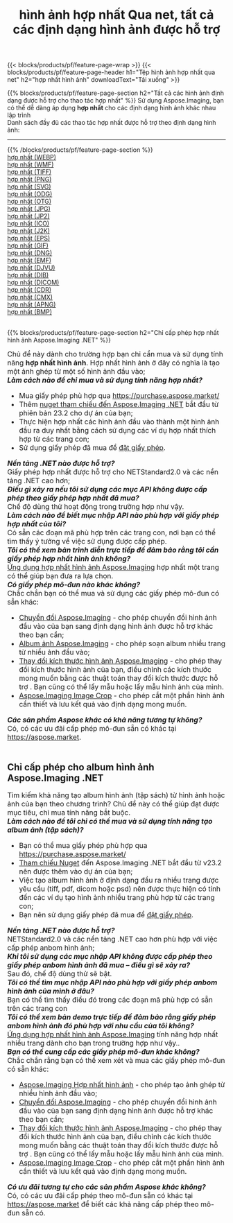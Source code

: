﻿---
title: hình ảnh hợp nhất Qua net, tất cả các định dạng hình ảnh được hỗ trợ 
weight: 3920
url: /vi/net/merge 
lang: vi
langdirlevel: 2
locales: zh-hans,ja,it,ru,de,es,fr,nl,id,lt,pl,pt,vi,tr,ko,zh-hant,ar,hi,th,sv,cs,uk,he
description: Sử dụng Aspose.Imaging, bạn có thể dễ dàng hợp nhất hình ảnh qua net
---

{{< blocks/products/pf/feature-page-wrap >}}
{{< blocks/products/pf/feature-page-header h1="Tệp hình ảnh hợp nhất qua net" h2="hợp nhất hình ảnh" downloadText="Tải xuống" >}}


{{% blocks/products/pf/feature-page-section  h2="Tất cả các hình ảnh định dạng được hỗ trợ cho thao tác hợp nhất" %}}
Sử dụng Aspose.Imaging, bạn có thể dễ dàng áp dụng **hợp nhất** cho các định dạng hình ảnh khác nhau lập trình
<br/>
Danh sách đầy đủ các thao tác hợp nhất được hỗ trợ theo định dạng hình ảnh:
<hr/>
{{% /blocks/products/pf/feature-page-section %}}
<div class="container-fluid productfamilypage bg-gray">
    <div class="convertypes bg-gray agp-content section">
        <div class="container">
		<div class="row other-converters">
		    <div class='col-md-2 other-converter remove-lp remove-rp'><a href="/imaging/vi/net/merge/webp" >hợp nhất (WEBP)</a></div><div class='col-md-2 other-converter remove-lp remove-rp'><a href="/imaging/vi/net/merge/wmf" >hợp nhất (WMF)</a></div><div class='col-md-2 other-converter remove-lp remove-rp'><a href="/imaging/vi/net/merge/tiff" >hợp nhất (TIFF)</a></div><div class='col-md-2 other-converter remove-lp remove-rp'><a href="/imaging/vi/net/merge/png" >hợp nhất (PNG)</a></div><div class='col-md-2 other-converter remove-lp remove-rp'><a href="/imaging/vi/net/merge/svg" >hợp nhất (SVG)</a></div><div class='col-md-2 other-converter remove-lp remove-rp'><a href="/imaging/vi/net/merge/odg" >hợp nhất (ODG)</a></div><div class='col-md-2 other-converter remove-lp remove-rp'><a href="/imaging/vi/net/merge/otg" >hợp nhất (OTG)</a></div><div class='col-md-2 other-converter remove-lp remove-rp'><a href="/imaging/vi/net/merge/jpg" >hợp nhất (JPG)</a></div><div class='col-md-2 other-converter remove-lp remove-rp'><a href="/imaging/vi/net/merge/jp2" >hợp nhất (JP2)</a></div><div class='col-md-2 other-converter remove-lp remove-rp'><a href="/imaging/vi/net/merge/ico" >hợp nhất (ICO)</a></div><div class='col-md-2 other-converter remove-lp remove-rp'><a href="/imaging/vi/net/merge/j2k" >hợp nhất (J2K)</a></div><div class='col-md-2 other-converter remove-lp remove-rp'><a href="/imaging/vi/net/merge/eps" >hợp nhất (EPS)</a></div><div class='col-md-2 other-converter remove-lp remove-rp'><a href="/imaging/vi/net/merge/gif" >hợp nhất (GIF)</a></div><div class='col-md-2 other-converter remove-lp remove-rp'><a href="/imaging/vi/net/merge/dng" >hợp nhất (DNG)</a></div><div class='col-md-2 other-converter remove-lp remove-rp'><a href="/imaging/vi/net/merge/emf" >hợp nhất (EMF)</a></div><div class='col-md-2 other-converter remove-lp remove-rp'><a href="/imaging/vi/net/merge/djvu" >hợp nhất (DJVU)</a></div><div class='col-md-2 other-converter remove-lp remove-rp'><a href="/imaging/vi/net/merge/dib" >hợp nhất (DIB)</a></div><div class='col-md-2 other-converter remove-lp remove-rp'><a href="/imaging/vi/net/merge/dicom" >hợp nhất (DICOM)</a></div><div class='col-md-2 other-converter remove-lp remove-rp'><a href="/imaging/vi/net/merge/cdr" >hợp nhất (CDR)</a></div><div class='col-md-2 other-converter remove-lp remove-rp'><a href="/imaging/vi/net/merge/cmx" >hợp nhất (CMX)</a></div><div class='col-md-2 other-converter remove-lp remove-rp'><a href="/imaging/vi/net/merge/apng" >hợp nhất (APNG)</a></div><div class='col-md-2 other-converter remove-lp remove-rp'><a href="/imaging/vi/net/merge/bmp" >hợp nhất (BMP)</a></div>
                </div>
        </div>
    </div>
</div>
<br/>

{{% blocks/products/pf/feature-page-section  h2="Chỉ cấp phép hợp nhất hình ảnh Aspose.Imaging .NET" %}}
<div style="font-size:16px;">
Chủ đề này dành cho trường hợp bạn chỉ cần mua và sử dụng tính năng <b>hợp nhất hình ảnh</b>. Hợp nhất hình ảnh ở đây có nghĩa là tạo một ảnh ghép từ một số hình ảnh đầu vào; <br/>
<i><b>Làm cách nào để chỉ mua và sử dụng tính năng hợp nhất?</b></i>
<ul>
<li>
Mua giấy phép phù hợp qua <a href="https://purchase.aspose.market/">https://purchase.aspose.market/</a>
</li>
<li>
Thêm <a href="https://www.nuget.org/packages/Aspose.Imaging">nuget tham chiếu đến Aspose.Imaging .NET</a> bắt đầu từ phiên bản 23.2 cho dự án của bạn;
</li>
<li>
Thực hiện hợp nhất các hình ảnh đầu vào thành một hình ảnh đầu ra duy nhất bằng cách sử dụng các ví dụ hợp nhất thích hợp từ các trang con;
</li>
<li>
Sử dụng giấy phép đã mua để <a href="https://docs.aspose.com/imaging/net/licensing/">đặt giấy phép</a>.
</li>
</ul>
<i><b>Nền tảng .NET nào được hỗ trợ?</b></i> <br/>
Giấy phép hợp nhất được hỗ trợ cho NETStandard2.0 và các nền tảng .NET cao hơn;<br/>
<i><b>Điều gì xảy ra nếu tôi sử dụng các mục API không được cấp phép theo giấy phép hợp nhất đã mua?</b></i><br/>
Chế độ dùng thử hoạt động trong trường hợp như vậy.<br/>
<i><b>Làm cách nào để biết mục nhập API nào phù hợp với giấy phép hợp nhất của tôi?</b></i><br/>
Có sẵn các đoạn mã phù hợp trên các trang con, nơi bạn có thể tìm thấy ý tưởng về việc sử dụng được cấp phép.<br/>
<i><b>Tôi có thể xem bản trình diễn trực tiếp để đảm bảo rằng tôi cần giấy phép hợp nhất hình ảnh không?</b></i><br/>
<a href="https://products.aspose.app/imaging/vi/image-merge/">Ứng dụng hợp nhất hình ảnh Aspose.Imaging</a> hợp nhất một trang có thể giúp bạn đưa ra lựa chọn.<br />
<i><b>Có giấy phép mô-đun nào khác không?</b></i><br/>
Chắc chắn bạn có thể mua và sử dụng các giấy phép mô-đun có sẵn khác:<br/>
<ul>
<li>
<a href="https://products.aspose.com/imaging/vi/net/conversion/">Chuyển đổi Aspose.Imaging</a> - cho phép chuyển đổi hình ảnh đầu vào của bạn sang định dạng hình ảnh được hỗ trợ khác theo bạn cần;
</li>
<li>
<a href="https://products.aspose.com/imaging/vi/net/merge/">Album ảnh Aspose.Imaging</a> - cho phép soạn album nhiều trang từ nhiều ảnh đầu vào;
</li>
<li>
<a href="https://products.aspose.com/imaging/vi/net/resize/">Thay đổi kích thước hình ảnh Aspose.Imaging</a> - cho phép thay đổi kích thước hình ảnh của bạn, điều chỉnh các kích thước mong muốn bằng các thuật toán thay đổi kích thước được hỗ trợ . Bạn cũng có thể lấy mẫu hoặc lấy mẫu hình ảnh của mình.
</li>
<li>
<a href="https://products.aspose.com/imaging/vi/net/crop/">Aspose.Imaging Image Crop</a> - cho phép cắt một phần hình ảnh cần thiết và lưu kết quả vào định dạng mong muốn.
</li>
</ul>
<i><b>Các sản phẩm Aspose khác có khả năng tương tự không?</b></i><br/>
Có, có các ưu đãi cấp phép mô-đun sẵn có khác tại <a href="https://aspose.market">https://aspose.market</a>.
</div>
<br/>
<h2>Chỉ cấp phép cho album hình ảnh Aspose.Imaging .NET</h2>
<div style="font-size:16px;">
Tìm kiếm khả năng tạo album hình ảnh (tập sách) từ hình ảnh hoặc ảnh của bạn theo chương trình? Chủ đề này có thể giúp đạt được mục tiêu, chỉ mua tính năng bắt buộc.<br/>
<i><b>Làm cách nào để tôi chỉ có thể mua và sử dụng tính năng tạo album ảnh (tập sách)?</b></i>
<ul>
<li>
Bạn có thể mua giấy phép phù hợp qua <a href="https://purchase.aspose.market/">https://purchase.aspose.market/</a>
</li>
<li>
<a href="https://www.nuget.org/packages/Aspose.Imaging">Tham chiếu Nuget</a> đến Aspose.Imaging .NET bắt đầu từ v23.2 nên được thêm vào dự án của bạn;
</li>
<li>
Việc tạo album hình ảnh ở định dạng đầu ra nhiều trang được yêu cầu (tiff, pdf, dicom hoặc psd) nên được thực hiện có tính đến các ví dụ tạo hình ảnh nhiều trang phù hợp từ các trang con;
</li>
<li>
Bạn nên sử dụng giấy phép đã mua để <a href="https://docs.aspose.com/imaging/net/licensing/">đặt giấy phép</a>.
</li>
</ul>
<i><b>Nền tảng .NET nào được hỗ trợ?</b></i> <br/>
NETStandard2.0 và các nền tảng .NET cao hơn phù hợp với việc cấp phép anbom hình ảnh;<br/>
<i><b>Khi tôi sử dụng các mục nhập API không được cấp phép theo giấy phép anbom hình ảnh đã mua – điều gì sẽ xảy ra?</b></i><br/>
Sau đó, chế độ dùng thử sẽ bật.<br/>
<i><b>Tôi có thể tìm mục nhập API nào phù hợp với giấy phép anbom hình ảnh của mình ở đâu?</b></i><br/>
Bạn có thể tìm thấy điều đó trong các đoạn mã phù hợp có sẵn trên các trang con<br/>
<i><b>Tôi có thể xem bản demo trực tiếp để đảm bảo rằng giấy phép anbom hình ảnh đó phù hợp với nhu cầu của tôi không?</b></i><br/>
<a href="https://products.aspose.app/imaging/vi/image-merge/">Ứng dụng hợp nhất hình ảnh Aspose.Imaging</a> tính năng hợp nhất nhiều trang dành cho bạn trong trường hợp như vậy.. <br/>
<i><b>Bạn có thể cung cấp các giấy phép mô-đun khác không?</b></i><br/>
Chắc chắn rằng bạn có thể xem xét và mua các giấy phép mô-đun có sẵn khác:<br/>
<ul>
<li>
<a href="https://products.aspose.com/imaging/vi/net/merge/">Aspose.Imaging Hợp nhất hình ảnh</a> - cho phép tạo ảnh ghép từ nhiều hình ảnh đầu vào;
</li>
<li>
<a href="https://products.aspose.com/imaging/vi/net/conversion/">Chuyển đổi Aspose.Imaging</a> - cho phép chuyển đổi hình ảnh đầu vào của bạn sang định dạng hình ảnh được hỗ trợ khác theo bạn cần;
</li>
<li>
<a href="https://products.aspose.com/imaging/vi/net/resize/">Thay đổi kích thước hình ảnh Aspose.Imaging</a> - cho phép thay đổi kích thước hình ảnh của bạn, điều chỉnh các kích thước mong muốn bằng các thuật toán thay đổi kích thước được hỗ trợ . Bạn cũng có thể lấy mẫu hoặc lấy mẫu hình ảnh của mình.
</li>
<li>
<a href="https://products.aspose.com/imaging/vi/net/crop/">Aspose.Imaging Image Crop</a> - cho phép cắt một phần hình ảnh cần thiết và lưu kết quả vào định dạng mong muốn.
</li>
</ul>
<i><b>Có ưu đãi tương tự cho các sản phẩm Aspose khác không?</b></i><br/>
Có, có các ưu đãi cấp phép theo mô-đun sẵn có khác tại <a href="https://aspose.market">https://aspose.market</a> để biết các khả năng cấp phép theo mô-đun sẵn có.
</div>
<br/>
